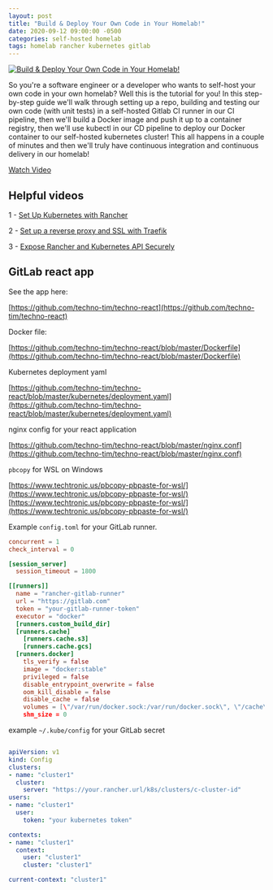 ```yaml
---
layout: post
title: "Build & Deploy Your Own Code in Your Homelab!"
date: 2020-09-12 09:00:00 -0500
categories: self-hosted homelab
tags: homelab rancher kubernetes gitlab
---
```


[![Build & Deploy Your Own Code in Your Homelab!](https://img.youtube.com/vi/Xc94HJn1nNo/0.jpg)](https://www.youtube.com/watch?v=Xc94HJn1nNo "Build & Deploy Your Own Code in Your Homelab!")

So you're a software engineer or a developer who wants to self-host your own code in your own homelab?  Well this is the tutorial for you!  In this step-by-step guide we'll walk through setting up a repo, building and testing our own code (with unit tests) in a self-hosted Gitlab CI runner in our CI pipeline, then we'll build a Docker image and push it up to a container registry, then we'll use kubectl in our CD pipeline to deploy our Docker container to our self-hosted kubernetes cluster!  This all happens in a couple of minutes and then we'll truly have continuous integration and continuous delivery in our homelab!

[Watch Video](https://www.youtube.com/watch?v=Xc94HJn1nNo)

## Helpful videos

1 - [Set Up Kubernetes with Rancher](https://www.youtube.com/watch?v=oILc0ywDVTk)

2 - [Set up a reverse proxy and SSL with Traefik](https://www.youtube.com/watch?v=pAM2GBCDGTo)

3 - [Expose Rancher and Kubernetes API Securely](https://www.youtube.com/watch?v=Af7HXhElams)

## GitLab react app

See the app here:

[https://github.com/techno-tim/techno-react](https://github.com/techno-tim/techno-react)

Docker file:

[https://github.com/techno-tim/techno-react/blob/master/Dockerfile](https://github.com/techno-tim/techno-react/blob/master/Dockerfile)

Kubernetes deployment yaml

[https://github.com/techno-tim/techno-react/blob/master/kubernetes/deployment.yaml](https://github.com/techno-tim/techno-react/blob/master/kubernetes/deployment.yaml)

nginx config for your react application

[https://github.com/techno-tim/techno-react/blob/master/nginx.conf](https://github.com/techno-tim/techno-react/blob/master/nginx.conf)

`pbcopy` for WSL on Windows

[https://www.techtronic.us/pbcopy-pbpaste-for-wsl/](https://www.techtronic.us/pbcopy-pbpaste-for-wsl/)
[https://www.techtronic.us/pbcopy-pbpaste-for-wsl/](https://www.techtronic.us/pbcopy-pbpaste-for-wsl/)

Example `config.toml` for your GitLab runner.

```toml
concurrent = 1
check_interval = 0

[session_server]
  session_timeout = 1800

[[runners]]
  name = "rancher-gitlab-runner"
  url = "https://gitlab.com"
  token = "your-gitlab-runner-token"
  executor = "docker"
  [runners.custom_build_dir]
  [runners.cache]
    [runners.cache.s3]
    [runners.cache.gcs]
  [runners.docker]
    tls_verify = false
    image = "docker:stable"
    privileged = false
    disable_entrypoint_overwrite = false
    oom_kill_disable = false
    disable_cache = false
    volumes = [\"/var/run/docker.sock:/var/run/docker.sock\", \"/cache\"]
    shm_size = 0
```

example `~/.kube/config` for your GitLab secret

```yml

apiVersion: v1
kind: Config
clusters:
- name: "cluster1"
  cluster:
    server: "https://your.rancher.url/k8s/clusters/c-cluster-id"
users:
- name: "cluster1"
  user:
    token: "your kubernetes token"

contexts:
- name: "cluster1"
  context:
    user: "cluster1"
    cluster: "cluster1"

current-context: "cluster1"
```
